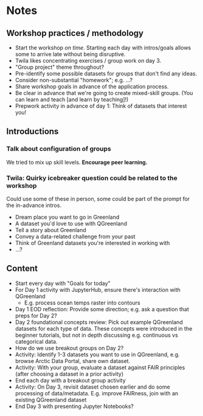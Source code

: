 # Notes

## Workshop practices / methodology

* Start the workshop _on time_. Starting each day with intros/goals allows some to
  arrive late without being disruptive.
* Twila likes concentrating exercises / group work on day 3.
* "Group project" theme throughout?
* Pre-identify some possible datasets for groups that don't find any ideas.
* Consider non-substantial "homework"; e.g. ...?
* Share workshop goals in advance of the application process.
* Be clear in advance that we're going to create mixed-skill groups. (You can learn and
  teach [and learn by teaching]!)
* Prepwork activity in advance of day 1: Think of datasets that interest you!


## Introductions

### Talk about configuration of groups

We tried to mix up skill levels. **Encourage peer learning.**


### Twila: Quirky icebreaker question could be related to the workshop

Could use some of these in person, some could be part of the prompt for the in-advance
intros.

* Dream place you want to go in Greenland
* A dataset you'd love to use with QGreenland
* Tell a story about Greenland
* Convey a data-related challenge from your past
* Think of Greenland datasets you're interested in working with
* ...?


## Content

* Start every day with "Goals for today"
* For Day 1 activity with JupyterHub, ensure there's interaction with QGreenland
    * E.g. process ocean temps raster into contours
* Day 1 EOD reflection: Provide some direction; e.g. ask a question that preps for Day
  2?
* Day 2 foundational concepts review: Pick out example QGreenland datasets for each type
  of data. These concepts were introduced in the beginner tutorials, but not in depth
  discussing e.g. continuous vs categorical data.
* How do we use breakout groups on Day 2?
* Activity: Identify 1-3 datasets you want to use in QGreenland, e.g. browse Arctic Data
  Portal, share own dataset.
* Activity: With your group, evaluate a dataset against FAIR principles (after choosing
  a dataset in a prior activity)
* End each day with a breakout group activity
* Activity: On Day 3, revisit dataset chosen earlier and do some processing of
  data/metadata. E.g. improve FAIRness, join with an existing QGreenland dataset
* End Day 3 with presenting Jupyter Notebooks?
